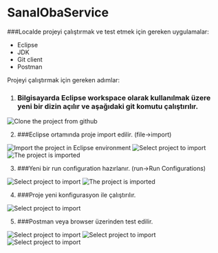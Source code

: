 # SanalObaService

###Localde projeyi çalıştırmak ve test etmek için gereken uygulamalar:

- Eclipse
- JDK
- Git client
- Postman

Projeyi çalıştırmak için gereken adımlar:

1. ### Bilgisayarda Eclipse workspace olarak kullanılmak üzere yeni bir dizin açılır ve aşağıdaki git komutu çalıştırılır.

![Clone the project from github](./doc/2018-05-05_10-54-26_GitClone.png)

2. ###Eclipse ortamında proje import edilir. (file->import)

![Import the project in Eclipse environment](./doc/2018-05-05_10-56-40_ImportMavenProject.png)
![Select project to import](./doc/2018-05-05_10-57-17_SelectProject.png)
![The project is imported](./doc/2018-05-05_11-00-29_ProjectOnEclipse.png)

3. ###Yeni bir run configuration hazırlanır. (run->Run Configurations)

![Select project to import](./doc/2018-05-05_11-04-44_NewRunConf.png)
![The project is imported](./doc/2018-05-05_11-05-44_NewRunConf.png)

4. ###Proje yeni konfigurasyon ile çalıştırılır.

![Select project to import](./doc/2018-05-05_11-14-45_EclipseRun.png)

5. ###Postman veya browser üzerinden test edilir.

![Select project to import](./doc/2018-05-05_11-17-45_TestController.png)
![Select project to import](./doc/2018-05-05_11-20-45_BrowserHello.png)
![Select project to import](./doc/2018-05-05_11-18-50_PostmanHello.png)

